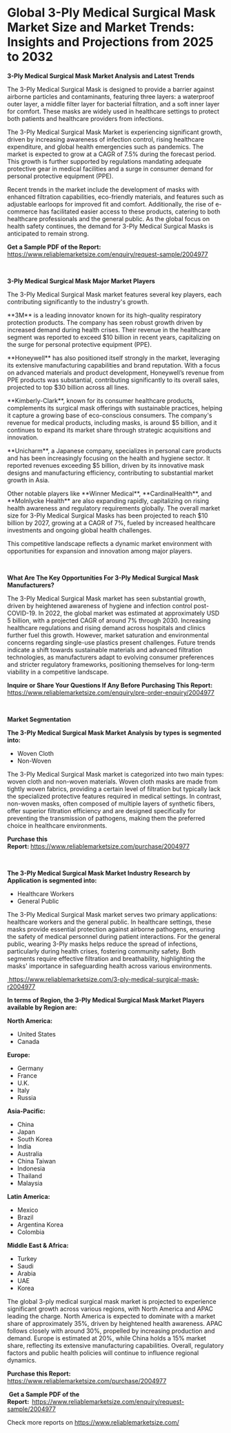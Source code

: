 <p><h1>Global 3-Ply Medical Surgical Mask Market Size and Market Trends: Insights and Projections from 2025 to 2032</h1></p><p><strong>3-Ply Medical Surgical Mask Market Analysis and Latest Trends</strong></p>
<p><p>The 3-Ply Medical Surgical Mask is designed to provide a barrier against airborne particles and contaminants, featuring three layers: a waterproof outer layer, a middle filter layer for bacterial filtration, and a soft inner layer for comfort. These masks are widely used in healthcare settings to protect both patients and healthcare providers from infections.</p><p>The 3-Ply Medical Surgical Mask Market is experiencing significant growth, driven by increasing awareness of infection control, rising healthcare expenditure, and global health emergencies such as pandemics. The market is expected to grow at a CAGR of 7.5% during the forecast period. This growth is further supported by regulations mandating adequate protective gear in medical facilities and a surge in consumer demand for personal protective equipment (PPE).</p><p>Recent trends in the market include the development of masks with enhanced filtration capabilities, eco-friendly materials, and features such as adjustable earloops for improved fit and comfort. Additionally, the rise of e-commerce has facilitated easier access to these products, catering to both healthcare professionals and the general public. As the global focus on health safety continues, the demand for 3-Ply Medical Surgical Masks is anticipated to remain strong.</p></p>
<p><strong>Get a Sample PDF of the Report:&nbsp;</strong> <a href="https://www.reliablemarketsize.com/enquiry/request-sample/2004977?utm_campaign=3220&utm_medium=2&utm_source=Github&utm_content=ia&utm_term=29032025&utm_id=3-ply-medical-surgical-mask">https://www.reliablemarketsize.com/enquiry/request-sample/2004977</a></p>
<p>&nbsp;</p>
<p><strong>3-Ply Medical Surgical Mask Major Market Players</strong></p>
<p><p>The 3-Ply Medical Surgical Mask market features several key players, each contributing significantly to the industry's growth. </p><p>**3M** is a leading innovator known for its high-quality respiratory protection products. The company has seen robust growth driven by increased demand during health crises. Their revenue in the healthcare segment was reported to exceed $10 billion in recent years, capitalizing on the surge for personal protective equipment (PPE).</p><p>**Honeywell** has also positioned itself strongly in the market, leveraging its extensive manufacturing capabilities and brand reputation. With a focus on advanced materials and product development, Honeywell’s revenue from PPE products was substantial, contributing significantly to its overall sales, projected to top $30 billion across all lines.</p><p>**Kimberly-Clark**, known for its consumer healthcare products, complements its surgical mask offerings with sustainable practices, helping it capture a growing base of eco-conscious consumers. The company's revenue for medical products, including masks, is around $5 billion, and it continues to expand its market share through strategic acquisitions and innovation.</p><p>**Unicharm**, a Japanese company, specializes in personal care products and has been increasingly focusing on the health and hygiene sector. It reported revenues exceeding $5 billion, driven by its innovative mask designs and manufacturing efficiency, contributing to substantial market growth in Asia.</p><p>Other notable players like **Winner Medical**, **CardinalHealth**, and **Molnlycke Health** are also expanding rapidly, capitalizing on rising health awareness and regulatory requirements globally. The overall market size for 3-Ply Medical Surgical Masks has been projected to reach $10 billion by 2027, growing at a CAGR of 7%, fueled by increased healthcare investments and ongoing global health challenges. </p><p>This competitive landscape reflects a dynamic market environment with opportunities for expansion and innovation among major players.</p></p>
<p>&nbsp;</p>
<p><strong>What Are The Key Opportunities For 3-Ply Medical Surgical Mask Manufacturers?</strong></p>
<p><p>The 3-Ply Medical Surgical Mask market has seen substantial growth, driven by heightened awareness of hygiene and infection control post-COVID-19. In 2022, the global market was estimated at approximately USD 5 billion, with a projected CAGR of around 7% through 2030. Increasing healthcare regulations and rising demand across hospitals and clinics further fuel this growth. However, market saturation and environmental concerns regarding single-use plastics present challenges. Future trends indicate a shift towards sustainable materials and advanced filtration technologies, as manufacturers adapt to evolving consumer preferences and stricter regulatory frameworks, positioning themselves for long-term viability in a competitive landscape.</p></p>
<p><strong>Inquire or Share Your Questions If Any Before Purchasing This Report:</strong> <a href="https://www.reliablemarketsize.com/enquiry/pre-order-enquiry/2004977?utm_campaign=3220&utm_medium=2&utm_source=Github&utm_content=ia&utm_term=29032025&utm_id=3-ply-medical-surgical-mask">https://www.reliablemarketsize.com/enquiry/pre-order-enquiry/2004977</a></p>
<p>&nbsp;</p>
<p><strong>Market Segmentation</strong></p>
<p><strong>The 3-Ply Medical Surgical Mask Market Analysis by types is segmented into:</strong></p>
<p><ul><li>Woven Cloth</li><li>Non-Woven</li></ul></p>
<p><p>The 3-Ply Medical Surgical Mask market is categorized into two main types: woven cloth and non-woven materials. Woven cloth masks are made from tightly woven fabrics, providing a certain level of filtration but typically lack the specialized protective features required in medical settings. In contrast, non-woven masks, often composed of multiple layers of synthetic fibers, offer superior filtration efficiency and are designed specifically for preventing the transmission of pathogens, making them the preferred choice in healthcare environments.</p></p>
<p><strong>Purchase this Report:&nbsp;</strong><a href="https://www.reliablemarketsize.com/purchase/2004977?utm_campaign=3220&utm_medium=2&utm_source=Github&utm_content=ia&utm_term=29032025&utm_id=3-ply-medical-surgical-mask">https://www.reliablemarketsize.com/purchase/2004977</a></p>
<p>&nbsp;</p>
<p><strong>The 3-Ply Medical Surgical Mask Market Industry Research by Application is segmented into:</strong></p>
<p><ul><li>Healthcare Workers</li><li>General Public</li></ul></p>
<p><p>The 3-Ply Medical Surgical Mask market serves two primary applications: healthcare workers and the general public. In healthcare settings, these masks provide essential protection against airborne pathogens, ensuring the safety of medical personnel during patient interactions. For the general public, wearing 3-Ply masks helps reduce the spread of infections, particularly during health crises, fostering community safety. Both segments require effective filtration and breathability, highlighting the masks' importance in safeguarding health across various environments.</p></p>
<p><a href="https://www.reliablemarketsize.com/3-ply-medical-surgical-mask-r2004977?utm_campaign=3220&utm_medium=2&utm_source=Github&utm_content=ia&utm_term=29032025&utm_id=3-ply-medical-surgical-mask">&nbsp;https://www.reliablemarketsize.com/3-ply-medical-surgical-mask-r2004977</a></p>
<p><strong>In terms of Region, the 3-Ply Medical Surgical Mask Market Players available by Region are:</strong></p>
<p>
    <p> <strong> North America: </strong>
        <ul>
            <li>United States</li>
            <li>Canada</li>
        </ul>
        </p> 
    <p> <strong> Europe: </strong>
        <ul>
            <li>Germany</li>
            <li>France</li>
            <li>U.K.</li>
            <li>Italy</li>
            <li>Russia</li>
        </ul>
        </p> 
    <p> <strong> Asia-Pacific: </strong>
        <ul>
            <li>China</li>
            <li>Japan</li>
            <li>South Korea</li>
            <li>India</li>
            <li>Australia</li>
            <li>China Taiwan</li>
            <li>Indonesia</li>
            <li>Thailand</li>
            <li>Malaysia</li>
        </ul>
        </p> 
    <p> <strong> Latin America: </strong>
        <ul>
            <li>Mexico</li>
            <li>Brazil</li>
            <li>Argentina Korea</li>
            <li>Colombia</li>
        </ul>
        </p> 
    <p> <strong> Middle East & Africa: </strong>
        <ul>
            <li>Turkey</li>
            <li>Saudi</li>
            <li>Arabia</li>
            <li>UAE</li>
            <li>Korea</li>
        </ul>
    </p>
    </p>
<p><p>The global 3-ply medical surgical mask market is projected to experience significant growth across various regions, with North America and APAC leading the charge. North America is expected to dominate with a market share of approximately 35%, driven by heightened health awareness. APAC follows closely with around 30%, propelled by increasing production and demand. Europe is estimated at 20%, while China holds a 15% market share, reflecting its extensive manufacturing capabilities. Overall, regulatory factors and public health policies will continue to influence regional dynamics.</p></p>
<p><strong>Purchase this Report: </strong><a href="https://www.reliablemarketsize.com/purchase/2004977?utm_campaign=3220&utm_medium=2&utm_source=Github&utm_content=ia&utm_term=29032025&utm_id=3-ply-medical-surgical-mask">https://www.reliablemarketsize.com/purchase/2004977</a></p>
<p>&nbsp;<strong>Get a Sample PDF of the Report:&nbsp;&nbsp;</strong><a href="https://www.reliablemarketsize.com/enquiry/request-sample/2004977?utm_campaign=3220&utm_medium=2&utm_source=Github&utm_content=ia&utm_term=29032025&utm_id=3-ply-medical-surgical-mask">https://www.reliablemarketsize.com/enquiry/request-sample/2004977</a></p>
<p><strong></strong></p>
<p>Check more reports on <a href="https://www.reliablemarketsize.com/?utm_campaign=3220&utm_medium=2&utm_source=Github&utm_content=ia&utm_term=29032025&utm_id=3-ply-medical-surgical-mask">https://www.reliablemarketsize.com/</a></p>